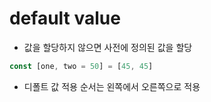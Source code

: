 # default value

- 값을 할당하지 않으면 사전에 정의된 값을 할당

```javascript
const [one, two = 50] = [45, 45]
```

- 디폴트 값 적용 순서는 왼쪽에서 오른쪽으로 적용